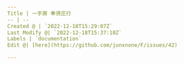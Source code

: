 ```yaml
---
Title | 一手房 奉贤庄行
-- | --
Created @ | `2022-12-18T15:29:07Z`
Last Modify @| `2022-12-18T15:37:18Z`
Labels | `documentation`
Edit @| [here](https://github.com/junxnone/F/issues/42)

---
```


